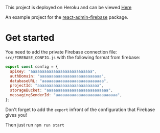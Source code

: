 This project is deployed on Heroku and can be viewed [Here](https://tranquil-river-28401.herokuapp.com/)

An example project for the [react-admin-firebase](https://github.com/benwinding/react-admin-firebase) package.

# Get started

You need to add the private Firebase connection file: `src/FIREBASE_CONFIG.js` with the following format from firebase:

``` js
export const config = {
  apiKey: "aaaaaaaaaaaaaaaaaaaaaaaaaaa",
  authDomain: "aaaaaaaaaaaaaaaaaaaaaaaaaaa",
  databaseURL: "aaaaaaaaaaaaaaaaaaaaaaaaaaa",
  projectId: "aaaaaaaaaaaaaaaaaaaaaaaaaaa",
  storageBucket: "aaaaaaaaaaaaaaaaaaaaaaaaaaa",
  messagingSenderId: "aaaaaaaaaaaaaaaaaaaaaaaaaaa",
};
```

Don't forget to add the `export` infront of the configuration that Firebase gives you!

Then just run `npm run start`
